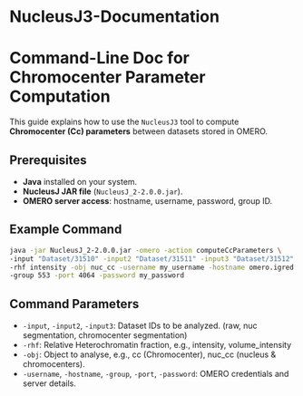 # NucleusJ3-Documentation
# Command-Line Doc for Chromocenter Parameter Computation

This guide explains how to use the `NucleusJ3` tool to compute **Chromocenter (Cc) parameters** between datasets stored in OMERO.

## Prerequisites

- **Java** installed on your system.
- **NucleusJ JAR file** (`NucleusJ_2-2.0.0.jar`).
- **OMERO server access**: hostname, username, password, group ID.

## Example Command

```bash
java -jar NucleusJ_2-2.0.0.jar -omero -action computeCcParameters \
-input "Dataset/31510" -input2 "Dataset/31511" -input3 "Dataset/31512" \
-rhf intensity -obj nuc_cc -username my_username -hostname omero.igred.fr \
-group 553 -port 4064 -password my_password

```
## Command Parameters

- `-input`, `-input2`, `-input3`: Dataset IDs to be analyzed. (raw, nuc segmentation, chromocenter segmentation)
- `-rhf`: Relative Heterochromatin fraction, e.g., intensity, volume_intensity
- `-obj`: Object to analyse, e.g., cc (Chromocenter), nuc_cc (nucleus & chromocenters).
- `-username`, `-hostname`, `-group`, `-port`, `-password`: OMERO credentials and server details.

